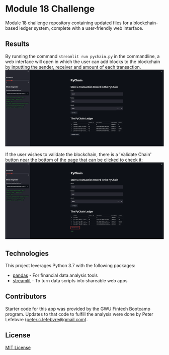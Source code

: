 # Module 18 Challenge
Module 18 challenge repository containing updated files for a blockchain-based ledger system, complete with a user-friendly web interface.

## Results
By running the command `streamlit run pychain.py` in the commandline, a web interface will open in which the user can add blocks to the blockchain by inputting the sender, receiver and amount of each transaction.
![AppSS](/Images/StreamlitApplicationScreenshot.png)

If the user wishes to validate the blockchain, there is a 'Validate Chain' button near the bottom of the page that can be clicked to check it:
![ValidationSS](/Images/StreamlitApplicationBlockchainValidated.png)


## Technologies

This project leverages Python 3.7 with the following packages:

* [pandas](https://pandas.pydata.org/) - For financial data analysis tools
* [streamlit](https://streamlit.io/) - To turn data scripts into shareable web apps

## Contributors

Starter code for this app was provided by the GWU Fintech Bootcamp program. Updates to that code to fulfill the analysis were done by Peter Lefebvre (peter.c.lefebvre@gmail.com).

## License

[MIT License](https://github.com/plefebvre1/module_18_challenge/blob/main/LICENSE)
